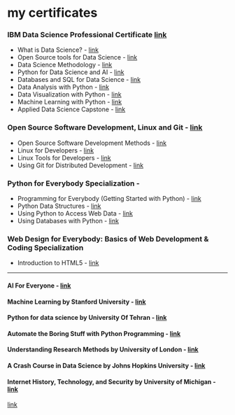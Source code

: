 # my certificates

### IBM Data Science Professional Certificate  <a  href="https://www.coursera.org/account/accomplishments/specialization/JV3MBSQTA9T7?utm_source=link&utm_campaign=copybutton_certificate">link</a> 
* What is Data Science? - <a  href="https://www.coursera.org/account/accomplishments/verify/TWQUWWAJC9C6?utm_source=link&utm_campaign=copybutton_certificate">link</a> 
* Open Source tools for Data Science - <a href= "https://www.coursera.org/account/accomplishments/verify/ZZ3WPYAMAK6U?utm_source=link&utm_campaign=copybutton_certificate" > link </a>
* Data Science Methodology - <a target="_blank" href="https://www.coursera.org/account/accomplishments/verify/KGUJWKZ9FPKY?utm_source=link&utm_campaign=copybutton_certificate">link</a>
* Python for Data Science and AI - <a href= "https://www.coursera.org/account/accomplishments/verify/APQ9DUJZPXDY?utm_source=link&utm_campaign=copybutton_certificate" > link </a>
* Databases and SQL for Data Science - <a href= "https://www.coursera.org/account/accomplishments/verify/TYJBUKNMRGFF?utm_source=link&utm_campaign=copybutton_certificate" > link </a>
* Data Analysis with Python - <a href= "https://www.coursera.org/account/accomplishments/verify/JUDWJPGGKU2Z?utm_source=link&utm_campaign=copybutton_certificate" > link </a>
* Data Visualization with Python - <a href= "https://www.coursera.org/account/accomplishments/verify/X5BFNMFQHD52?utm_source=link&utm_campaign=copybutton_certificate" > link </a>
* Machine Learning with Python - <a href= "https://www.coursera.org/account/accomplishments/verify/2B6ZEPCS243C?utm_source=link&utm_campaign=copybutton_certificate" > link </a>
* Applied Data Science Capstone - <a href= "https://www.coursera.org/account/accomplishments/verify/RAKMVBWH9QWG?utm_source=link&utm_campaign=copybutton_certificate" > link </a>


### Open Source Software Development, Linux and Git - <a href= "https://coursera.org/share/37efa2ad69a6e1201b86c9271a558bf1">link</a>
* Open Source Software Development Methods  - <a href= "https://coursera.org/share/5538cfe2e176c38567a1d428a37efcbe">link</a>
* Linux for Developers  - <a href="https://coursera.org/share/30e9d543b057514b27ccdbe1af4ceee3">link</a>
* Linux Tools for Developers  - <a href="https://coursera.org/share/30e9d543b057514b27ccdbe1af4ceee3">link</a>
* Using Git for Distributed Development  - <a href="https://coursera.org/share/21b925ba61fb958d13a08ae06beae83f">link</a>


### Python for Everybody Specialization - 
* Programming for Everybody (Getting Started with Python) - <a href= "https://coursera.org/share/edac0ab2f4faa6b043e47a3c644cbeeb">link</a>
* Python Data Structures - <a href= "https://coursera.org/share/e418b11d860c0f9fd6e73ca2132270d8">link</a>
* Using Python to Access Web Data - <a href= "https://coursera.org/share/d9812a73e017bbc832f43925f2a7b91d">link</a>
* Using Databases with Python - <a href= "https://coursera.org/share/1874129c26818646f2175d6991569e85">link</a>


### Web Design for Everybody: Basics of Web Development & Coding Specialization
* Introduction to HTML5 - <a href= "https://coursera.org/share/b319b3855e8d4d11f72a6e6eab146013">link</a>

<hr>


#### AI For Everyone - <a href= "https://coursera.org/share/bfe9a480ad4ae247d862c5b2917ed249">link</a> 


#### Machine Learning by  Stanford University - <a href= "https://coursera.org/share/cc1582596358716712c2662ebd1d0c26">link</a>

#### Python for data science by University Of Tehran - <a href= "https://github.com/arminazimi/my-certificates/blob/master/Python%20for%20data%20science.pdf">link</a>

#### Automate the Boring Stuff with Python Programming - <a href= "https://github.com/arminazimi/my-certificates/blob/master/Automate%20the%20Boring%20Stuff%20with%20Python%20Programming.pdf">link</a>

#### Understanding Research Methods by University of London - <a href= "https://coursera.org/share/020c37a04252cbceeb0b857a0d1023f6">link</a>

#### A Crash Course in Data Science by Johns Hopkins University - <a href= "https://coursera.org/share/6acc95dc976b742167b537db258f4615">link</a>

#### Internet History, Technology, and Security by University of Michigan - <a href= "https://coursera.org/share/756b86146fbdfd93f43bd16f243acf6b">link</a>

<a href= "">link</a>
